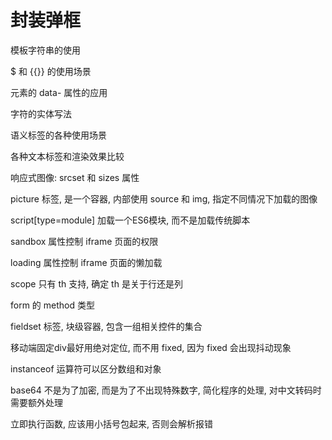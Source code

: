 # 封装弹框
模板字符串的使用 

$ 和 {{}} 的使用场景

元素的 data- 属性的应用 

字符的实体写法

语义标签的各种使用场景

各种文本标签和渲染效果比较

响应式图像: srcset 和 sizes 属性

picture 标签, 是一个容器, 内部使用 source 和 img, 
指定不同情况下加载的图像

script[type=module] 加载一个ES6模块, 而不是加载传统脚本

sandbox 属性控制 iframe 页面的权限

loading 属性控制 iframe 页面的懒加载

scope 只有 th 支持, 确定 th 是关于行还是列

form 的 method 类型

fieldset 标签, 块级容器, 包含一组相关控件的集合

移动端固定div最好用绝对定位, 而不用 fixed, 因为 fixed 会出现抖动现象

instanceof 运算符可以区分数组和对象

base64 不是为了加密, 而是为了不出现特殊数字, 简化程序的处理, 对中文转码时需要额外处理

立即执行函数, 应该用小括号包起来, 否则会解析报错
